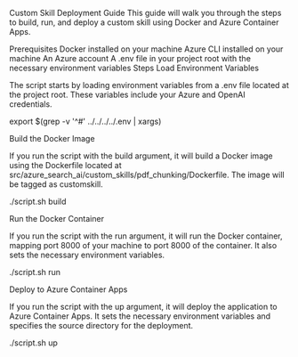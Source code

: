 Custom Skill Deployment Guide
This guide will walk you through the steps to build, run, and deploy a custom skill using Docker and Azure Container Apps.

Prerequisites
Docker installed on your machine
Azure CLI installed on your machine
An Azure account
A .env file in your project root with the necessary environment variables
Steps
Load Environment Variables

The script starts by loading environment variables from a .env file located at the project root. These variables include your Azure and OpenAI credentials.

export $(grep -v '^#' ../../../../.env | xargs)

Build the Docker Image

If you run the script with the build argument, it will build a Docker image using the Dockerfile located at src/azure_search_ai/custom_skills/pdf_chunking/Dockerfile. The image will be tagged as customskill.

./script.sh build


Run the Docker Container

If you run the script with the run argument, it will run the Docker container, mapping port 8000 of your machine to port 8000 of the container. It also sets the necessary environment variables.

./script.sh run


Deploy to Azure Container Apps

If you run the script with the up argument, it will deploy the application to Azure Container Apps. It sets the necessary environment variables and specifies the source directory for the deployment.

./script.sh up